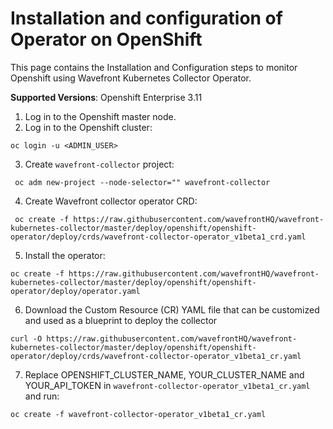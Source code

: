 # Installation and configuration of Operator on OpenShift
This page contains the Installation and Configuration steps to monitor Openshift using Wavefront Kubernetes Collector Operator.

**Supported Versions**: Openshift Enterprise 3.11

1. Log in to the Openshift master node.
2. Log in to the Openshift cluster:
```
oc login -u <ADMIN_USER>
```
3. Create `wavefront-collector` project:

```
 oc adm new-project --node-selector="" wavefront-collector
```
4. Create Wavefront collector operator CRD:
```
 oc create -f https://raw.githubusercontent.com/wavefrontHQ/wavefront-kubernetes-collector/master/deploy/openshift/openshift-operator/deploy/crds/wavefront-collector-operator_v1beta1_crd.yaml
```
5. Install the operator:
```
oc create -f https://raw.githubusercontent.com/wavefrontHQ/wavefront-kubernetes-collector/master/deploy/openshift/openshift-operator/deploy/operator.yaml
```
6. Download the Custom Resource (CR) YAML file that can be customized and used as a blueprint to deploy the collector
```
curl -O https://raw.githubusercontent.com/wavefrontHQ/wavefront-kubernetes-collector/master/deploy/openshift/openshift-operator/deploy/crds/wavefront-collector-operator_v1beta1_cr.yaml 
```

7. Replace OPENSHIFT_CLUSTER_NAME, YOUR_CLUSTER_NAME and YOUR_API_TOKEN in `wavefront-collector-operator_v1beta1_cr.yaml` and run:
```
oc create -f wavefront-collector-operator_v1beta1_cr.yaml
``` 
